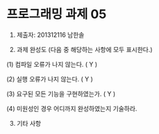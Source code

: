 ﻿# 프로그래밍 과제 05

1. 제출자:  201312116 남한솔

2. 과제 완성도 (다음 중 해당하는 사항에 모두 표시한다.)

(1) 컴파일 오류가 나지 않는다. ( Y )

(2) 실행 오류가 나지 않는다. ( Y )

(3) 요구된 모든 기능을 구현하였는가. ( Y )

(4) 미원성인 경우 어디까지 완성하였는지 기술하라.

3. 기타 사항 
